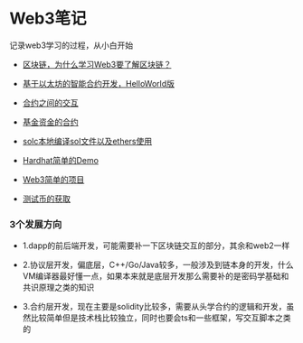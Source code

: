 # Web3笔记

记录web3学习的过程，从小白开始

- [区块链，为什么学习Web3要了解区块链？](https://github.com/lll618xxx/web3-notes/blob/master/blockChain)

- [基于以太坊的智能合约开发，HelloWorld版](https://github.com/lll618xxx/web3-notes/blob/master/smartContract)

- [合约之间的交互](https://github.com/lll618xxx/web3-notes/blob/master/contractInteract)

- [基金资金的合约](https://github.com/lll618xxx/web3-notes/blob/master/contractInteract)

- [solc本地编译sol文件以及ethers使用](https://github.com/lll618xxx/web3-notes/blob/master/compileLocalSolidity)

- [Hardhat简单的Demo](https://github.com/lll618xxx/web3-notes/blob/master/hardhatDemo)

- [Web3简单的项目](https://github.com/lll618xxx/web3-notes/blob/master/web3Simple)

- [测试币的获取](https://github.com/lll618xxx/web3-notes/blob/master/wallet)

### 3个发展方向

* 1.dapp的前后端开发，可能需要补一下区块链交互的部分，其余和web2一样

* 2.协议层开发，偏底层，C++/Go/Java较多，一般涉及到链本身的开发，什么VM编译器最好懂一点，如果本来就是底层开发那么需要补的是密码学基础和共识原理之类的知识

* 3.合约层开发，现在主要是solidity比较多，需要从头学合约的逻辑和开发，虽然比较简单但是技术栈比较独立，同时也要会ts和一些框架，写交互脚本之类的